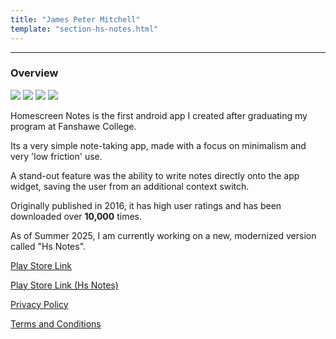 ```yaml
---
title: "James Peter Mitchell"
template: "section-hs-notes.html"
---
```


---

### Overview 

<gallery>
<gallery-item> <img src="img/old-hs-notes_1.png"> </gallery-item>
<gallery-item> <img src="img/old-hs-notes_2.png"> </gallery-item>
<gallery-item> <img src="img/old-hs-notes_3.png"> </gallery-item>
<gallery-item> <img src="img/old-hs-notes_4.png"> </gallery-item>
</gallery>



Homescreen Notes is the first android app I created after graduating my program at Fanshawe College. 

Its a very simple note-taking app, made with a focus on minimalism and very 'low friction' use. 

A stand-out feature was the ability to write notes directly onto the app widget, saving the user from an additional context switch. 

Originally published in 2016, it has high user ratings and has been downloaded over <strong>10,000</strong> times. 

As of Summer 2025, I am currently working on a new, modernized version called "Hs Notes". 

[Play Store Link](https://play.google.com/store/apps/details?id=com.james_mitchell.homescreen_notes_v2)

[Play Store Link (Hs Notes)](https://play.google.com/store/apps/details?id=ca.jpmitchell.homescreen_notes_preview)

[Privacy Policy](@/hs-notes/privacy.md) 

[Terms and Conditions](@/hs-notes/terms.md)